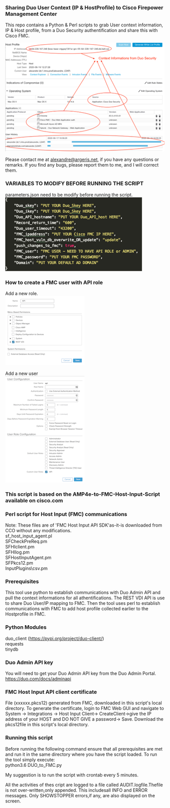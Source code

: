 ### Sharing Duo User Context (IP & HostProfile) to Cisco Firepower Management Center
  
This repo contains a Python & Perl scripts to grab User context information, IP & Host profile, from a Duo Security authentification and share this with Cisco FMC.

![image](./fmc_host_profile.png)
  
Please contact me at alexandre@argeris.net, if you have any questions or remarks. If you find any bugs, please report them to me, and I will correct them. 
  
### VARIABLES TO MODIFY BEFORE RUNNING THE SCRIPT 
parameters.json need to be modify before running the script. <br/>
![image](./parameters.png)

### How to create a FMC user with API role
Add a new role. <br/>
![image](./fmc_api_role.png)

Add a new user <br/>
![image](./fmc_api_user.png)

### This script is based on the AMP4e-to-FMC-Host-Input-Script available on cisco.com
### Perl script for Host Input (FMC) communications
Note: These files are of 'FMC Host Input API SDK'as-it-is downloaded from CCO without any modifications. <br/>
sf_host_input_agent.pl <br/>
SFCheckPreReq.pm <br/>
SFHIclient.pm <br/>
SFHIlog.pm <br/>
SFHostInputAgent.pm <br/>
SFPkcs12.pm <br/>
InputPlugins\csv.pm <br/>

### Prerequisites
This tool use python to establish communications with Duo Admin API and pull the context informations for all athentifications. The REST VDI API is use to share Duo User/IP mapping to FMC.
Then the tool uses perl to establish communications with FMC to add host profile collected earlier to the Hostprofile in FMC.

### Python Modules
duo_client (https://pypi.org/project/duo-client/)<br/>
requests <br/>
tinydb <br/>

### Duo Admin API key
You will need to get your Duo Admin API key from the Duo Admin Portal.
https://duo.com/docs/adminapi

### FMC Host Input API client certificate
File (xxxxxx.pkcs12) generated from FMC, downloaded in this script's local directory.
To generate the certificate, login to FMC Web GUI and navigate to System -> Integrations -> Host Input Client-> CreateClient->give the IP address of your HOST and DO NOT GIVE a password-> Save. Download the pkcs12file in this script's local directory.


### Running this script
Before running the following command ensure that all prerequisites are met and run it in the same directory where you have the script loaded.
To run the tool simply execute: <br/>
python3.6 DUO_to_FMC.py

My suggestion is to run the script with crontab every 5 minutes.

All the activities of thes cript are logged to a file called AUDIT.logfile.Thefile is not over-written,only appended. This includesall INFO and ERROR messages. Only SHOWSTOPPER errors,if any, are also displayed on the screen.
